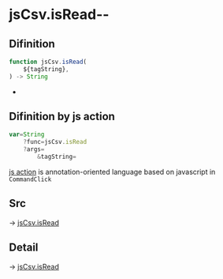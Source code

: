 # jsCsv.isRead--

## Difinition

```js.js
function jsCsv.isRead(
	${tagString},
) -> String
```

- 


## Difinition by js action

```js.js
var=String
	?func=jsCsv.isRead
	?args=
		&tagString=
```

[js action](#) is annotation-oriented language based on javascript in `CommandClick`



## Src

-> [jsCsv.isRead](https://github.com/puutaro/CommandClick/blob/master/app/src/main/java/com/puutaro/commandclick/fragment_lib/terminal_fragment/js_interface/JsCsv.kt#L40)

## Detail

-> [jsCsv.isRead](https://github.com/puutaro/CommandClick/blob/master/md/developer/js_interface/details/JsCsv/isRead.md)
